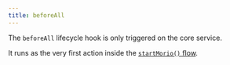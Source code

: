 ```yaml
---
title: beforeAll
---
```


The `beforeAll` lifecycle hook is only triggered on the core service.

It runs as the very first action inside the [`startMorio()` flow](/docs/reference/core/flow#reconfigure).

